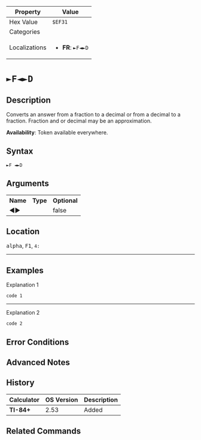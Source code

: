 | Property      | Value |
|---------------|-------|
| Hex Value     | `$EF31`|
| Categories    | <ul></ul> |
| Localizations | <ul><li><b>FR</b>: `►F◄►D`</li></ul> |

# `►F◄►D`

## Description
Converts an answer from a fraction to a decimal or from a decimal to a fraction. Fraction and or decimal may be an approximation.


<b>Availability</b>: Token available everywhere.

## Syntax
`►F ◄►D`

## Arguments
<table>
<tr><th>Name</th><th>Type</th><th>Optional</th></tr>

<tr><td>◄►</td><td></td><td>false</td></tr>

</table>

## Location
<kbd>alpha</kbd>, <kbd>F1</kbd>, `4:`
<hr>

## Examples

Explanation 1
```ti-basic
code 1
```
---
Explanation 2
```ti-basic
code 2
```

## Error Conditions


## Advanced Notes


## History
| Calculator | OS Version | Description |
|------------|------------|-------------|
| <b>TI-84+</b> | 2.53 | Added

## Related Commands

    